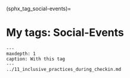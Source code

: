 (sphx_tag_social-events)=
# My tags: Social-Events

```{toctree}
---
maxdepth: 1
caption: With this tag
---
../11_inclusive_practices_during_checkin.md
```
